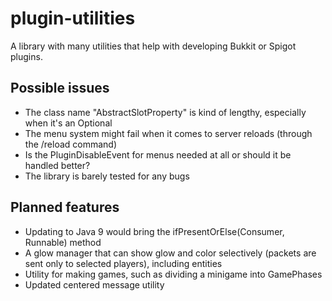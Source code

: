 # plugin-utilities
A library with many utilities that help with developing Bukkit or Spigot plugins.
## Possible issues
- The class name "AbstractSlotProperty" is kind of lengthy, especially when it's an Optional
- The menu system might fail when it comes to server reloads (through the /reload command)
- Is the PluginDisableEvent for menus needed at all or should it be handled better?
- The library is barely tested for any bugs
## Planned features
- Updating to Java 9 would bring the ifPresentOrElse(Consumer<T>, Runnable) method
- A glow manager that can show glow and color selectively (packets are sent only to selected players), including entities
- Utility for making games, such as dividing a minigame into GamePhases
- Updated centered message utility
